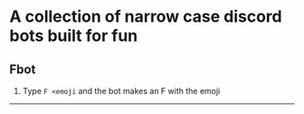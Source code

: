 # A collection of narrow case discord bots built for fun

## Fbot 
1. Type `F <emoji` and the bot makes an F with the emoji

---
